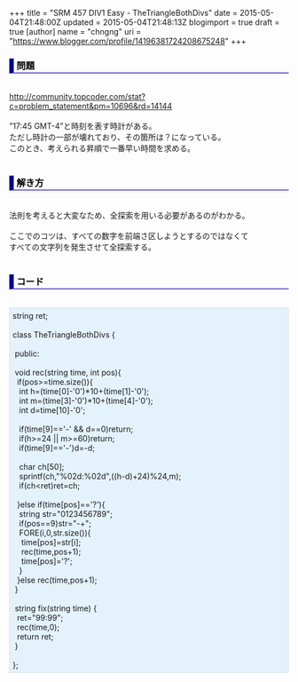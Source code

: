 +++
title = "SRM 457 DIV1 Easy - TheTriangleBothDivs"
date = 2015-05-04T21:48:00Z
updated = 2015-05-04T21:48:13Z
blogimport = true
draft = true
[author]
	name = "chngng"
	uri = "https://www.blogger.com/profile/14196381724208675248"
+++

<div dir="ltr" style="text-align: left;" trbidi="on"><h3 style="border-bottom: 2px solid slateblue; border-left: 8px solid navy; color: black; padding: 0px 0px 1px 5px;">問題 </h3><br /><a href="http://community.topcoder.com/stat?c=problem_statement&amp;pm=10696&amp;rd=14144" target="_blank">http://community.topcoder.com/stat?c=problem_statement&amp;pm=10696&amp;rd=14144</a><br /><br />”17:45 GMT-4”と時刻を表す時計がある。<br />ただし時計の一部が壊れており、その箇所は？になっている。<br />このとき、考えられる昇順で一番早い時間を求める。<br /><br /><h3 style="border-bottom: 2px solid slateblue; border-left: 8px solid navy; color: black; padding: 0px 0px 1px 5px;">解き方 </h3><br />法則を考えると大変なため、全探索を用いる必要があるのがわかる。<br /><br />ここでのコツは、すべての数字を前端さ区しようとするのではなくて<br />すべての文字列を発生させて全探索する。<br /><br /><h3 style="border-bottom: 2px solid slateblue; border-left: 8px solid navy; color: black; padding: 0px 0px 1px 5px;">コード </h3><br /><div style="background-color: #e3f2fb; border: 1px dotted #CCCCCC; padding: 5px;">string ret;<br /><br />class TheTriangleBothDivs {<br /><br /><span class="Apple-tab-span" style="white-space: pre;"> </span>public:<br /><br /><span class="Apple-tab-span" style="white-space: pre;"> </span>void rec(string time, int pos){<br /><span class="Apple-tab-span" style="white-space: pre;">  </span>if(pos&gt;=time.size()){<br /><span class="Apple-tab-span" style="white-space: pre;">   </span>int h=(time[0]-'0')*10+(time[1]-'0');<br /><span class="Apple-tab-span" style="white-space: pre;">   </span>int m=(time[3]-'0')*10+(time[4]-'0');<br /><span class="Apple-tab-span" style="white-space: pre;">   </span>int d=time[10]-'0';<br /><br /><span class="Apple-tab-span" style="white-space: pre;">   </span>if(time[9]=='-' &amp;&amp; d==0)return;<br /><span class="Apple-tab-span" style="white-space: pre;">   </span>if(h&gt;=24 || m&gt;=60)return;<br /><span class="Apple-tab-span" style="white-space: pre;">   </span>if(time[9]=='-')d=-d;<br /><br /><span class="Apple-tab-span" style="white-space: pre;">   </span>char ch[50];<br /><span class="Apple-tab-span" style="white-space: pre;">   </span>sprintf(ch,"%02d:%02d",((h-d)+24)%24,m);<br /><span class="Apple-tab-span" style="white-space: pre;">   </span>if(ch&lt;ret)ret=ch;<br /><br /><span class="Apple-tab-span" style="white-space: pre;">  </span>}else if(time[pos]=='?'){<br /><span class="Apple-tab-span" style="white-space: pre;">   </span>string str="0123456789";<br /><span class="Apple-tab-span" style="white-space: pre;">   </span>if(pos==9)str="-+";<br /><span class="Apple-tab-span" style="white-space: pre;">   </span>FORE(i,0,str.size()){<br /><span class="Apple-tab-span" style="white-space: pre;">    </span>time[pos]=str[i];<br /><span class="Apple-tab-span" style="white-space: pre;">    </span>rec(time,pos+1);<br /><span class="Apple-tab-span" style="white-space: pre;">    </span>time[pos]='?';<br /><span class="Apple-tab-span" style="white-space: pre;">   </span>}<br /><span class="Apple-tab-span" style="white-space: pre;">  </span>}else rec(time,pos+1);<br /><span class="Apple-tab-span" style="white-space: pre;"> </span>}<br /><br /><span class="Apple-tab-span" style="white-space: pre;"> </span>string fix(string time) {<br /><span class="Apple-tab-span" style="white-space: pre;">  </span>ret="99:99";<br /><span class="Apple-tab-span" style="white-space: pre;">  </span>rec(time,0);<br /><span class="Apple-tab-span" style="white-space: pre;">  </span>return ret;<br /><span class="Apple-tab-span" style="white-space: pre;"> </span>}<br /><br />};</div></div>
